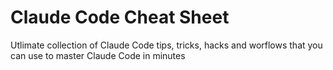 # Claude Code Cheat Sheet

Utlimate collection of Claude Code tips, tricks, hacks and worflows that you can use to master Claude Code in minutes  
